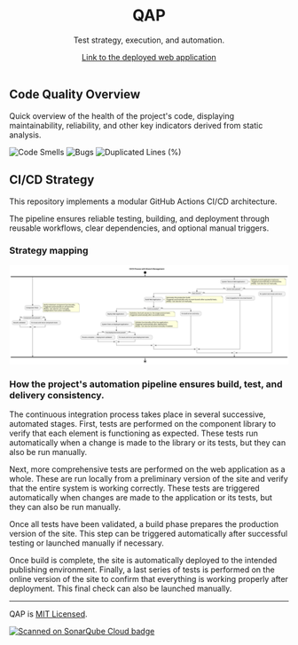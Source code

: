 <div align="center">
    <h1>QAP</h1>
    <p>Test strategy, execution, and automation.</p>
    <a href="https://hawk-user.github.io/QAP/">Link to the deployed web application</a>
</div>

</br>

## Code Quality Overview

Quick overview of the health of the project's code, displaying maintainability, reliability, and other key indicators derived from static analysis.

![Code Smells](https://sonarcloud.io/api/project_badges/measure?project=hawk-user_QAP&metric=code_smells)
![Bugs](https://sonarcloud.io/api/project_badges/measure?project=hawk-user_QAP&metric=bugs)
![Duplicated Lines (%)](https://sonarcloud.io/api/project_badges/measure?project=hawk-user_QAP&metric=duplicated_lines_density)


## CI/CD Strategy

This repository implements a modular GitHub Actions CI/CD architecture.

The pipeline ensures reliable testing, building, and deployment through reusable workflows, clear dependencies, and optional manual triggers.


### Strategy mapping
![CI/CD Diagram](/docs/diagrams/CI-CD.pipeline.svg)

### How the project's automation pipeline ensures build, test, and delivery consistency.

The continuous integration process takes place in several successive, automated stages. First, tests are performed on the component library to verify that each element is functioning as expected. These tests run automatically when a change is made to the library or its tests, but they can also be run manually.

Next, more comprehensive tests are performed on the web application as a whole. These are run locally from a preliminary version of the site and verify that the entire system is working correctly. These tests are triggered automatically when changes are made to the application or its tests, but they can also be run manually.

Once all tests have been validated, a build phase prepares the production version of the site. This step can be triggered automatically after successful testing or launched manually if necessary.

Once build is complete, the site is automatically deployed to the intended publishing environment. Finally, a last series of tests is performed on the online version of the site to confirm that everything is working properly after deployment. This final check can also be launched manually.


---

<p>
    QAP is <a href="LICENSE">MIT Licensed</a>.
</p>

<a href="https://sonarcloud.io/summary/new_code?id=hawk-user_QAP">
    <img
        alt="Scanned on SonarQube Cloud badge"
        src="https://sonarcloud.io/images/project_badges/sonarcloud-highlight.svg"/>
</a>
